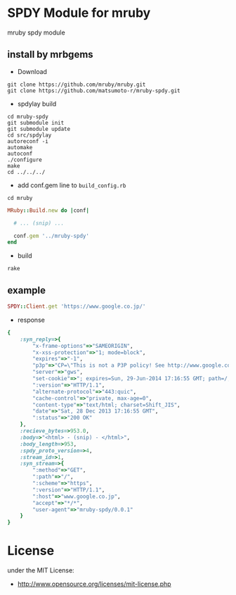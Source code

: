 # SPDY Module for mruby
mruby spdy module

## install by mrbgems
 - Download

```
git clone https://github.com/mruby/mruby.git
git clone https://github.com/matsumoto-r/mruby-spdy.git
```

 - spdylay build

```
cd mruby-spdy
git submodule init
git submodule update
cd src/spdylay
autoreconf -i
automake
autoconf
./configure
make
cd ../../../
```

 - add conf.gem line to `build_config.rb`

```
cd mruby
```
```ruby
MRuby::Build.new do |conf|

  # ... (snip) ...

  conf.gem '../mruby-spdy'
end
```

 - build

```
rake
```

## example

```ruby
SPDY::Client.get 'https://www.google.co.jp/'
```

- response

```ruby
{
    :syn_reply=>{
        "x-frame-options"=>"SAMEORIGIN", 
        "x-xss-protection"=>"1; mode=block", 
        "expires"=>"-1", 
        "p3p"=>"CP=\"This is not a P3P policy! See http://www.google.com/support/accounts/bin/answer.py?hl=en&answer=151657 for more info.\"", 
        "server"=>"gws", 
        "set-cookie"=>"; expires=Sun, 29-Jun-2014 17:16:55 GMT; path=/; domain=.google.co.jp; HttpOnly", 
        ":version"=>"HTTP/1.1", 
        "alternate-protocol"=>"443:quic", 
        "cache-control"=>"private, max-age=0", 
        "content-type"=>"text/html; charset=Shift_JIS", 
        "date"=>"Sat, 28 Dec 2013 17:16:55 GMT", 
        ":status"=>"200 OK"
    }, 
    :recieve_bytes=>953.0, 
    :body=>"<html> - (snip) - </html>", 
    :body_length=>953, 
    :spdy_proto_version=>4, 
    :stream_id=>1, 
    :syn_stream=>{
        ":method"=>"GET", 
        ":path"=>"/", 
        ":scheme"=>"https", 
        ":version"=>"HTTP/1.1", 
        ":host"=>"www.google.co.jp", 
        "accept"=>"*/*", 
        "user-agent"=>"mruby-spdy/0.0.1"
    }
}

```

# License
under the MIT License:

* http://www.opensource.org/licenses/mit-license.php


